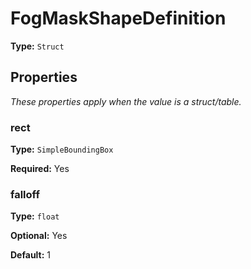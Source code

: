 # FogMaskShapeDefinition

**Type:** `Struct`

## Properties

*These properties apply when the value is a struct/table.*

### rect

**Type:** `SimpleBoundingBox`

**Required:** Yes

### falloff

**Type:** `float`

**Optional:** Yes

**Default:** 1

